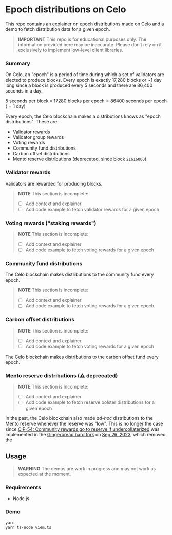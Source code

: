# Epoch distributions on Celo

This repo contains an explainer on epoch distributions made on Celo and a demo to fetch distribution 
data for a given epoch.

> **IMPORTANT**
> This repo is for educational purposes only. The information provided here may be inaccurate. 
> Please don’t rely on it exclusively to implement low-level client libraries.

### Summary

On Celo, an "epoch" is a period of time during which a set of validators are elected to produce 
blocks. Every epoch is exactly 17,280 blocks or ~1 day long since a block is produced every 
5 seconds and there are 86,400 seconds in a day:

$5 \text{ seconds per block} \times 17280 \text{ blocks per epoch} = 86400 \text{ seconds per epoch } (= 1 \text{ day})$

Every epoch, the Celo blockchain makes a distributions knows as "epoch distributions".
These are: 

-   Validator rewards
-   Validator group rewards
-   Voting rewards
-   Community fund distributions
-   Carbon offset distributions
-   Mento reserve distributions (deprecated, since block `21616000`)

### Validator rewards

Validators are rewarded for producing blocks.

> **NOTE**
> This section is incomplete:
> 
> - [ ] Add context and explainer
> - [ ] Add code example to fetch validator rewards for a given epoch

### Voting rewards ("staking rewards")

> **NOTE**
> This section is incomplete:
> 
> - [ ] Add context and explainer
> - [ ] Add code example to fetch voting rewards for a given epoch

### Community fund distributions

The Celo blockchain makes distributions to the community fund every epoch.

> **NOTE**
> This section is incomplete:
> 
> - [ ] Add context and explainer
> - [ ] Add code example to fetch voting rewards for a given epoch


### Carbon offset distributions

> **NOTE**
> This section is incomplete:
> 
> - [ ] Add context and explainer
> - [ ] Add code example to fetch voting rewards for a given epoch

The Celo blockchain makes distributions to the carbon offset fund every epoch.

### Mento reserve distributions (⚠️ deprecated)

> **NOTE**
> This section is incomplete:
> 
> - [ ] Add context and explainer
> - [ ] Add code example to fetch reserve bolster distributions for a given epoch

In the past, the Celo blockchain also made _ad-hoc_ distributions to the Mento reserve whenever 
the reserve was "low". This is no longer the case since 
[CIP-54: Community rewards go to reserve if undercollaterized](https://github.com/celo-org/celo-proposals/blob/master/CIPs/cip-0054.md) 
was implemented in the 
[Gingerbread hard fork](https://github.com/celo-org/celo-proposals/blob/8260b49b2ec9a87ded6727fec7d9104586eb0752/CIPs/cip-0062.md#specification) on [Sep 26, 2023](https://forum.celo.org/t/mainnet-alfajores-gingerbread-hard-fork-release-sep-26-17-00-utc/6499), which removed the 


## Usage

> **WARNING**
> The demos are work in progress and may not work as expected at the moment.

### Requirements

- Node.js

### Demo

```sh
yarn
yarn ts-node viem.ts
```
